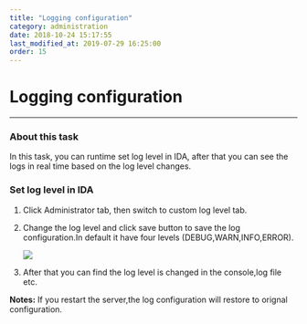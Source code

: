 ```yaml
---
title: "Logging configuration"
category: administration
date: 2018-10-24 15:17:55
last_modified_at: 2019-07-29 16:25:00
order: 15
---
```


# Logging configuration
***
### About this task

In this task, you can runtime set log level in IDA, after that you can see the logs in real time based on the log level changes.

### Set log level in IDA

  1. Click Administrator tab, then switch to custom log level tab.
  2. Change the log level and click  save button to save the log configuration.In default it have four levels (DEBUG,WARN,INFO,ERROR).

     ![][administrator_loglevel]

  3. After that you can find the log level is changed in the console,log file etc.   

**Notes:**
If you restart the server,the log configuration will restore to orignal configuration.  

[administrator_loglevel]: ../images/install/Administrator_loglevel.png
